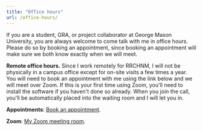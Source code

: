 ```yaml
---
title: "Office hours"
url: /office-hours/
---
```


If you are a student, GRA, or project collaborator at George Mason University, you are always welcome to come talk with me in office hours. Please do so by booking an appointment, since booking an appointment will make sure we both know exactly when we will meet.

**Remote office hours.** Since I work remotely for RRCHNM, I will not be physically in a campus office except for on-site visits a few times a year. You will need to book an appointment with me using the link below and we will meet over Zoom. If this is your first time using Zoom, you'll need to install the software if you haven't done so already. When you join the call, you'll be automatically placed into the waiting room and I will let you in.

**Appointments**: [Book an appointment](https://fantastical.app/7y5vbmv7mf-y3ho/office-hours).

**Zoom**: [My Zoom meeting room](https://gmu.zoom.us/j/98902462694?pwd=TjJKMjZkMVhrZllUWmZ4Sy9tUldJZz09).
